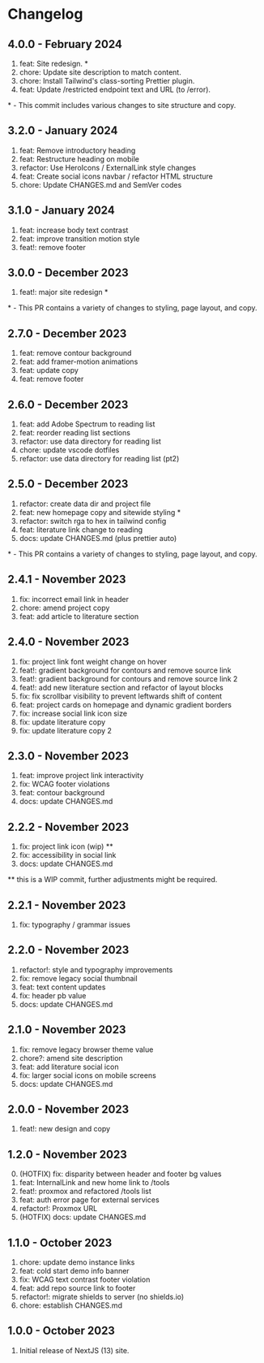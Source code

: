# Changelog

## 4.0.0 - February 2024

1. feat: Site redesign. \*
2. chore: Update site description to match content.
3. chore: Install Tailwind's class-sorting Prettier plugin.
4. feat: Update /restricted endpoint text and URL (to /error).

\* - This commit includes various changes to site structure and copy.

## 3.2.0 - January 2024

1. feat: Remove introductory heading
2. feat: Restructure heading on mobile
3. refactor: Use HeroIcons / ExternalLink style changes
4. feat: Create social icons navbar / refactor HTML structure
5. chore: Update CHANGES.md and SemVer codes

## 3.1.0 - January 2024

1. feat: increase body text contrast
2. feat: improve transition motion style
3. feat!: remove footer

## 3.0.0 - December 2023

1. feat!: major site redesign \*

\* - This PR contains a variety of changes to styling, page layout, and copy.

## 2.7.0 - December 2023

1. feat: remove contour background
2. feat: add framer-motion animations
3. feat: update copy
4. feat: remove footer

## 2.6.0 - December 2023

1. feat: add Adobe Spectrum to reading list
2. feat: reorder reading list sections
3. refactor: use data directory for reading list
4. chore: update vscode dotfiles
5. refactor: use data directory for reading list (pt2)

## 2.5.0 - December 2023

1. refactor: create data dir and project file
2. feat: new homepage copy and sitewide styling \*
3. refactor: switch rga to hex in tailwind config
4. feat: literature link change to reading
5. docs: update CHANGES.md (plus prettier auto)

\* - This PR contains a variety of changes to styling, page layout, and copy.

## 2.4.1 - November 2023

1. fix: incorrect email link in header
2. chore: amend project copy
3. feat: add article to literature section

## 2.4.0 - November 2023

1. fix: project link font weight change on hover
2. feat!: gradient background for contours and remove source link
3. feat!: gradient background for contours and remove source link 2
4. feat!: add new literature section and refactor of layout blocks
5. fix: fix scrollbar visibility to prevent leftwards shift of content
6. feat: project cards on homepage and dynamic gradient borders
7. fix: increase social link icon size
8. fix: update literature copy
9. fix: update literature copy 2

## 2.3.0 - November 2023

1. feat: improve project link interactivity
2. fix: WCAG footer violations
3. feat: contour background
4. docs: update CHANGES.md

## 2.2.2 - November 2023

1. fix: project link icon (wip) \*\*
2. fix: accessibility in social link
3. docs: update CHANGES.md

\*\* this is a WIP commit, further adjustments might be required.

## 2.2.1 - November 2023

1. fix: typography / grammar issues

## 2.2.0 - November 2023

1. refactor!: style and typography improvements
2. fix: remove legacy social thumbnail
3. feat: text content updates
4. fix: header pb value
5. docs: update CHANGES.md

## 2.1.0 - November 2023

1. fix: remove legacy browser theme value
2. chore?: amend site description
3. feat: add literature social icon
4. fix: larger social icons on mobile screens
5. docs: update CHANGES.md

## 2.0.0 - November 2023

1. feat!: new design and copy

## 1.2.0 - November 2023

0. (HOTFIX) fix: disparity between header and footer bg values
1. feat: InternalLink and new home link to /tools
2. feat!: proxmox and refactored /tools list
3. feat: auth error page for external services
4. refactor!: Proxmox URL
5. (HOTFIX) docs: update CHANGES.md

## 1.1.0 - October 2023

1. chore: update demo instance links
2. feat: cold start demo info banner
3. fix: WCAG text contrast footer violation
4. feat: add repo source link to footer
5. refactor!: migrate shields to server (no shields.io)
6. chore: establish CHANGES.md

## 1.0.0 - October 2023

1. Initial release of NextJS (13) site.

